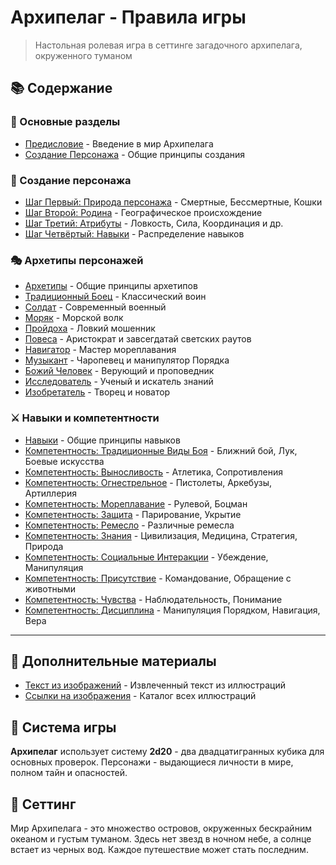 # Архипелаг - Правила игры

> Настольная ролевая игра в сеттинге загадочного архипелага, окруженного туманом

## 📚 Содержание

### 🎯 Основные разделы
- [Предисловие](./01-predislovie.md) - Введение в мир Архипелага
- [Создание Персонажа](./02-sozdanie-personazha.md) - Общие принципы создания

### 👤 Создание персонажа
- [Шаг Первый: Природа персонажа](./03-shag-1-priroda.md) - Смертные, Бессмертные, Кошки
- [Шаг Второй: Родина](./04-shag-2-rodina.md) - Географическое происхождение
- [Шаг Третий: Атрибуты](./05-shag-3-atributy.md) - Ловкость, Сила, Координация и др.
- [Шаг Четвёртый: Навыки](./06-shag-4-navyki.md) - Распределение навыков

### 🎭 Архетипы персонажей
- [Архетипы](./07-arhetipy.md) - Общие принципы архетипов
- [Традиционный Боец](./08-tradicionnyj-boez.md) - Классический воин
- [Солдат](./09-soldat.md) - Современный военный
- [Моряк](./10-moryak.md) - Морской волк
- [Пройдоха](./11-projdocha.md) - Ловкий мошенник
- [Повеса](./12-povesa.md) - Аристократ и завсегдатай светских раутов
- [Навигатор](./13-navigator.md) - Мастер мореплавания
- [Музыкант](./14-muzykant.md) - Чаропевец и манипулятор Порядка
- [Божий Человек](./15-bozhij-chelovek.md) - Верующий и проповедник
- [Исследователь](./16-issledovatel.md) - Ученый и искатель знаний
- [Изобретатель](./17-izobretatel.md) - Творец и новатор

### ⚔️ Навыки и компетентности
- [Навыки](./18-navyki-obshchee.md) - Общие принципы навыков
- [Компетентность: Традиционные Виды Боя](./19-tradicionnye-vidy-boya.md) - Ближний бой, Лук, Боевые искусства
- [Компетентность: Выносливость](./21-vynoslivost.md) - Атлетика, Сопротивления
- [Компетентность: Огнестрельное](./22-ognestrelnoe.md) - Пистолеты, Аркебузы, Артиллерия
- [Компетентность: Мореплавание](./23-moreplavanie.md) - Рулевой, Боцман
- [Компетентность: Защита](./24-zashchita.md) - Парирование, Укрытие
- [Компетентность: Ремесло](./25-remeslo.md) - Различные ремесла
- [Компетентность: Знания](./26-znaniya.md) - Цивилизация, Медицина, Стратегия, Природа
- [Компетентность: Социальные Интеракции](./27-socialnye-interakcii.md) - Убеждение, Манипуляция
- [Компетентность: Присутствие](./28-prisutstvie.md) - Командование, Обращение с животными
- [Компетентность: Чувства](./29-chuvstva.md) - Наблюдательность, Понимание
- [Компетентность: Дисциплина](./30-distsiplina.md) - Манипуляция Порядком, Навигация, Вера

---

## 📖 Дополнительные материалы
- [Текст из изображений](extracted_image_text.md) - Извлеченный текст из иллюстраций
- [Ссылки на изображения](image_references.md) - Каталог всех иллюстраций

## 🎲 Система игры
**Архипелаг** использует систему **2d20** - два двадцатигранных кубика для основных проверок. Персонажи - выдающиеся личности в мире, полном тайн и опасностей.

## 🌊 Сеттинг
Мир Архипелага - это множество островов, окруженных бескрайним океаном и густым туманом. Здесь нет звезд в ночном небе, а солнце встает из черных вод. Каждое путешествие может стать последним.
